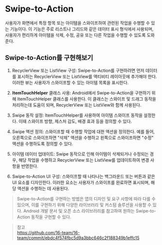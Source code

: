 # Swipe-to-Action
사용자가 화면에서 특정 항목 또는 아이템을 스와이프하여 관련된 작업을 수행할 수 있는 기능이다.
이 기능은 주로 리스트나 그리드와 같은 데이터 표시 형식에서 사용되며, 사용자가 편리하게 아이템을 삭제, 수정, 공유 또는 다른 작업을 수행할 수 있도록 도와준다.

## Swipe-to-Action를 구현해보기

1. RecyclerView 또는 ListView 구성: Swipe-to-Action를 구현하려면 먼저 데이터를 표시하는 RecyclerView 또는 ListView를 액티비티 레이아웃에 추가해야 한다. 이러한 뷰는 사용자가 스와이프할 수 있는 아이템 목록을 표시한다.

2. **ItemTouchHelper** 클래스 사용: Android에서 Swipe-to-Action을 구현하기 위해 ItemTouchHelper 클래스를 사용한다. 이 클래스는 스와이프 및 드래그 동작을 처리하는데 도움이 되며, RecyclerView 또는 ListView와 함께 사용된다.

3. Swipe 동작 설정: ItemTouchHelper를 사용하여 아이템 스와이프 동작을 설정한다. 이때 스와이프 방향, 제스처 감도, 배경 효과 등을 정의할 수 있다.

4. Swipe 액션 정의: 스와이프할 때 수행할 작업에 대한 액션을 정의한다. 예를 들어, 오른쪽으로 스와이프하면 "삭제" 액션을 수행하고 왼쪽으로 스와이프하면 "수정" 액션을 수행하도록 정의할 수 있다.

5. 아이템 데이터 업데이트: Swipe 동작으로 인해 아이템이 삭제되거나 수정되는 경우, 해당 작업을 수행하고 RecyclerView 또는 ListView를 업데이트하여 변경 사항을 반영한다.

6. Swipe-to-Action UI 구성: 스와이프할 때 나타나는 백그라운드 또는 버튼과 같은 UI 요소를 디자인한다. 이러한 요소는 사용자가 스와이프를 완료하면 표시되며, 해당 액션을 수행하는 데 사용된다.

> Swipe-to-Action를 구현하는 방법은 앱의 디자인 및 요구 사항에 따라 다를 수 있으며, 이를 구현하기 위해 다양한 라이브러리 및 커스텀 솔루션을 사용할 수 있다. Android 개발 문서 및 오픈 소스 라이브러리를 참고하여 원하는 Swipe-to-Action 동작을 구현할 수 있다.

> 참고  
 https://github.com/16-team/16-team/commit/ebdc4f574fbc5d9a3bbc646c2f188349b1effc15